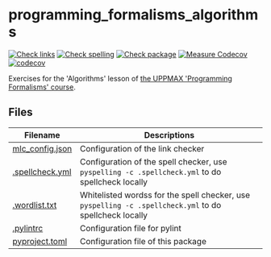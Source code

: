 # programming_formalisms_algorithms

[![Check links](https://github.com/richelbilderbeek/programming_formalisms_algorithms/actions/workflows/check_links.yaml/badge.svg?branch=master)](https://github.com/richelbilderbeek/programming_formalisms_algorithms/actions/workflows/check_links.yaml)
[![Check spelling](https://github.com/richelbilderbeek/programming_formalisms_algorithms/actions/workflows/check_spelling.yaml/badge.svg?branch=master)](https://github.com/richelbilderbeek/programming_formalisms_algorithms/actions/workflows/check_spelling.yaml)
[![Check package](https://github.com/richelbilderbeek/programming_formalisms_algorithms/actions/workflows/check_package.yml/badge.svg?branch=master)](https://github.com/richelbilderbeek/programming_formalisms_algorithms/actions/workflows/check_package.yml)
[![Measure Codecov](https://github.com/richelbilderbeek/programming_formalisms_algorithms/actions/workflows/measure_coverage.yml/badge.svg?branch=master)](https://github.com/richelbilderbeek/programming_formalisms_algorithms/actions/workflows/measure_coverage.yml)
[![codecov](https://codecov.io/gh/richelbilderbeek/programming_formalisms_algorithms/branch/master/graph/badge.svg?token=K4FIPOQ5ZH)](https://codecov.io/gh/richelbilderbeek/programming_formalisms_algorithms)

Exercises for the 'Algorithms' lesson of [the UPPMAX 'Programming Formalisms' course](https://github.com/UPPMAX/programming_formalisms).

## Files

Filename                           |Descriptions
-----------------------------------|------------------------------------------------------------------------------------------------------
[mlc_config.json](mlc_config.json) |Configuration of the link checker
[.spellcheck.yml](.spellcheck.yml) |Configuration of the spell checker, use `pyspelling -c .spellcheck.yml` to do spellcheck locally
[.wordlist.txt](.wordlist.txt)     |Whitelisted wordss for the spell checker, use `pyspelling -c .spellcheck.yml` to do spellcheck locally
[.pylintrc](.pylintrc)             |Configuration file for pylint
[pyproject.toml](pyproject.toml)   |Configuration file of this package
